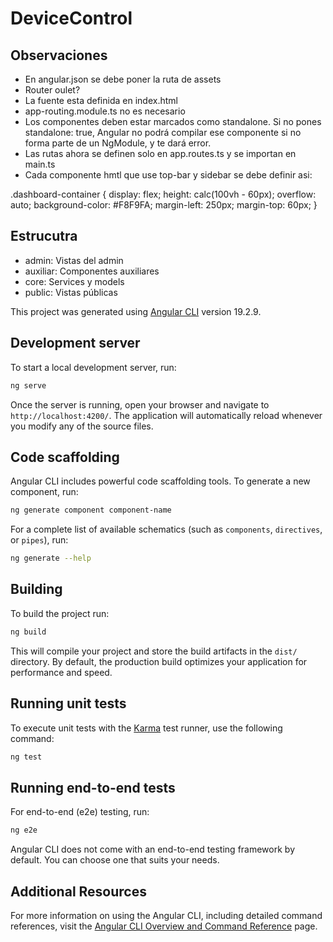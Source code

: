 # DeviceControl

## Observaciones
- En angular.json se debe poner la ruta de assets
- Router oulet?
- La fuente esta definida en index.html
- app-routing.module.ts no es necesario
- Los componentes deben estar marcados como standalone. Si no pones standalone: true, Angular no podrá compilar ese componente si no forma parte de un NgModule, y te dará error.
- Las rutas ahora se definen solo en app.routes.ts y se importan en main.ts
- Cada componente hmtl que use top-bar y sidebar se debe definir asi:
<app-top-bar></app-top-bar>
<app-sidebar></app-sidebar>

<div class="dashboard-container">
.dashboard-container {
  display: flex;
  height: calc(100vh - 60px);
  overflow: auto;
  background-color: #F8F9FA;
  margin-left: 250px;
  margin-top: 60px;
}


## Estrucutra
- admin: Vistas del admin
- auxiliar: Componentes auxiliares
- core: Services y models
- public: Vistas públicas

This project was generated using [Angular CLI](https://github.com/angular/angular-cli) version 19.2.9.

## Development server

To start a local development server, run:

```bash
ng serve
```

Once the server is running, open your browser and navigate to `http://localhost:4200/`. The application will automatically reload whenever you modify any of the source files.

## Code scaffolding

Angular CLI includes powerful code scaffolding tools. To generate a new component, run:

```bash
ng generate component component-name
```

For a complete list of available schematics (such as `components`, `directives`, or `pipes`), run:

```bash
ng generate --help
```

## Building

To build the project run:

```bash
ng build
```

This will compile your project and store the build artifacts in the `dist/` directory. By default, the production build optimizes your application for performance and speed.

## Running unit tests

To execute unit tests with the [Karma](https://karma-runner.github.io) test runner, use the following command:

```bash
ng test
```

## Running end-to-end tests

For end-to-end (e2e) testing, run:

```bash
ng e2e
```

Angular CLI does not come with an end-to-end testing framework by default. You can choose one that suits your needs.

## Additional Resources

For more information on using the Angular CLI, including detailed command references, visit the [Angular CLI Overview and Command Reference](https://angular.dev/tools/cli) page.
